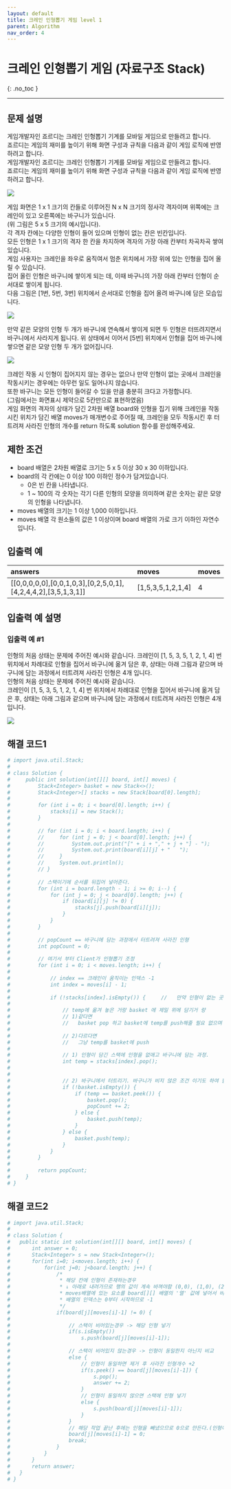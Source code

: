 ```yaml
---
layout: default
title: 크레인 인형뽑기 게임 level 1
parent: Algorithm
nav_order: 4
---
```


# 크레인 인형뽑기 게임 (자료구조 Stack)
{: .no_toc }

---

## 문제 설명

게임개발자인 죠르디는 크레인 인형뽑기 기계를 모바일 게임으로 만들려고 합니다.  
죠르디는 게임의 재미를 높이기 위해 화면 구성과 규칙을 다음과 같이 게임 로직에 반영하려고 합니다.  
게임개발자인 죠르디는 크레인 인형뽑기 기계를 모바일 게임으로 만들려고 합니다.  
죠르디는 게임의 재미를 높이기 위해 화면 구성과 규칙을 다음과 같이 게임 로직에 반영하려고 합니다.  

![](/assets/images/algorithm/craneCrawlMachine1.png)

게임 화면은 1 x 1 크기의 칸들로 이루어진 N x N 크기의 정사각 격자이며 위쪽에는 크레인이 있고 오른쪽에는 바구니가 있습니다.  
(위 그림은 5 x 5 크기의 예시입니다).  
각 격자 칸에는 다양한 인형이 들어 있으며 인형이 없는 칸은 빈칸입니다.  
모든 인형은 1 x 1 크기의 격자 한 칸을 차지하며 격자의 가장 아래 칸부터 차곡차곡 쌓여 있습니다.  
게임 사용자는 크레인을 좌우로 움직여서 멈춘 위치에서 가장 위에 있는 인형을 집어 올릴 수 있습니다.  
집어 올린 인형은 바구니에 쌓이게 되는 데, 이때 바구니의 가장 아래 칸부터 인형이 순서대로 쌓이게 됩니다.  
다음 그림은 [1번, 5번, 3번] 위치에서 순서대로 인형을 집어 올려 바구니에 담은 모습입니다.  

![](/assets/images/algorithm/craneCrawlMachine2.png)

만약 같은 모양의 인형 두 개가 바구니에 연속해서 쌓이게 되면 두 인형은 터뜨려지면서 바구니에서 사라지게 됩니다. 위 상태에서 이어서 [5번] 위치에서 인형을 집어 바구니에 쌓으면 같은 모양 인형 두 개가 없어집니다.  

![](/assets/images/algorithm/craneCrawMachine3.gif)

크레인 작동 시 인형이 집어지지 않는 경우는 없으나 만약 인형이 없는 곳에서 크레인을 작동시키는 경우에는 아무런 일도 일어나지 않습니다.  
또한 바구니는 모든 인형이 들어갈 수 있을 만큼 충분히 크다고 가정합니다.  
(그림에서는 화면표시 제약으로 5칸만으로 표현하였음)  
게임 화면의 격자의 상태가 담긴 2차원 배열 board와 인형을 집기 위해 크레인을 작동시킨 위치가 담긴 배열 moves가 매개변수로 주어질 때, 크레인을 모두 작동시킨 후 터트려져 사라진 인형의 개수를 return 하도록 solution 함수를 완성해주세요.  

## 제한 조건

* board 배열은 2차원 배열로 크기는 5 x 5 이상 30 x 30 이하입니다.
* board의 각 칸에는 0 이상 100 이하인 정수가 담겨있습니다.
    - 0은 빈 칸을 나타냅니다.
    - 1 ~ 100의 각 숫자는 각기 다른 인형의 모양을 의미하며 같은 숫자는 같은 모양의 인형을 나타냅니다.
* moves 배열의 크기는 1 이상 1,000 이하입니다.
* moves 배열 각 원소들의 값은 1 이상이며 board 배열의 가로 크기 이하인 자연수입니다.

## 입출력 예

| answers                                                        | moves             | moves             | 
|:---------------------------------------------------------------|:------------------|:------------------|
|[[0,0,0,0,0],[0,0,1,0,3],[0,2,5,0,1],[4,2,4,4,2],[3,5,1,3,1]]   | [1,5,3,5,1,2,1,4] | 4                 |

## 입출력 예 설명

### 입출력 예 #1

인형의 처음 상태는 문제에 주어진 예시와 같습니다. 
크레인이 [1, 5, 3, 5, 1, 2, 1, 4] 번 위치에서 차례대로 인형을 집어서 바구니에 옮겨 담은 후, 상태는 아래 그림과 같으며 바구니에 담는 과정에서 터트려져 사라진 인형은 4개 입니다.  
인형의 처음 상태는 문제에 주어진 예시와 같습니다.   
크레인이 [1, 5, 3, 5, 1, 2, 1, 4] 번 위치에서 차례대로 인형을 집어서 바구니에 옮겨 담은 후, 상태는 아래 그림과 같으며 바구니에 담는 과정에서 터트려져 사라진 인형은 4개 입니다.  

![](/assets/images/algorithm/craneCrawlMachine4.jpg)

## 해결 코드1
```yaml
# import java.util.Stack;
# 
# class Solution {
#     public int solution(int[][] board, int[] moves) {
#         Stack<Integer> basket = new Stack<>();
#         Stack<Integer>[] stacks = new Stack[board[0].length];
# 
#         for (int i = 0; i < board[0].length; i++) {
#             stacks[i] = new Stack();
#         }
# 
#         // for (int i = 0; i < board.length; i++) {
#         //     for (int j = 0; j < board[0].length; j++) {
#         //         System.out.print("[" + i + "," + j + "] - ");
#         //         System.out.print(board[i][j] + "   ");
#         //     }
#         //     System.out.println();
#         // }
# 
#         // 스택이기에 순서를 뒤집어 넣어준다.
#         for (int i = board.length - 1; i >= 0; i--) {
#             for (int j = 0; j < board[0].length; j++) {
#                 if (board[i][j] != 0) {
#                     stacks[j].push(board[i][j]);
#                 }
#             }
#         }
# 
#         // popCount == 바구니에 담는 과정에서 터트려져 사라진 인형
#         int popCount = 0;
# 
#         // 여기서 부터 Client가 인형뽑기 조정
#         for (int i = 0; i < moves.length; i++) {
# 
#             // index == 크레인이 움직이는 인덱스 -1
#             int index = moves[i] - 1;
# 
#             if (!stacks[index].isEmpty()) {     //   만약 인형이 없는 곳에서 크레인을 작동시키는 경우에는 아무런 일도 일어나지 않습니다.
# 
#                 // temp에 옮겨 놓은 거랑 basket 에 제일 위에 담기거 랑
#                 // 1)같다면
#                 //   basket pop 하고 basket에 temp를 push해줄 필요 없으며 popCount는 +2 해보리기
# 
#                 // 2)다르다면
#                 //   그냥 temp를 basket에 push
# 
#                 // 1) 인형이 담긴 스택에 인형을 없애고 바구니에 담는 과정.
#                 int temp = stacks[index].pop();
# 
# 
#                 // 2) 바구니에서 터트리기. 바구니가 비지 않은 조건 이기도 하여 함.
#                 if (!basket.isEmpty()) {
#                     if (temp == basket.peek()) {
#                         basket.pop();
#                         popCount += 2;
#                     } else {
#                         basket.push(temp);
#                     }
#                 } else {
#                     basket.push(temp);
#                 }
#             }
#         }
# 
#         return popCount;
#     }
# }
```

## 해결 코드2
```yaml
# import java.util.Stack;
# 
# class Solution {
# 	public static int solution(int[][] board, int[] moves) {
# 		int answer = 0;
# 		Stack<Integer> s = new Stack<Integer>();
# 		for(int i=0; i<moves.length; i++) {
# 			for(int j=0; j<board.length; j++) {
# 				/* 
# 				 * 해당 칸에 인형이 존재하는경우
# 				 * ↓ 아래로 내려가므로 행의 값이 계속 바껴야함 (0,0), (1,0), (2,0) ...
# 				 * moves배열에 있는 요소를 board[][] 배열의 '열' 값에 넣어서 비교
# 				 * 배열의 인덱스는 0부터 시작하므로 -1
# 				 */ 
# 				if(board[j][moves[i]-1] != 0) {
# 					
# 					// 스택이 비어있는경우 -> 해당 인형 넣기
# 					if(s.isEmpty())
# 						s.push(board[j][moves[i]-1]);
# 					
# 					// 스택이 비어있지 않는경우 -> 인형이 동일한지 아닌지 비교
# 					else {
# 						// 인형이 동일하면 제거 후 사라진 인형개수 +2
# 						if(s.peek() == board[j][moves[i]-1]) {
# 							s.pop();
# 							answer += 2;
# 						}
# 						// 인형이 동일하지 않으면 스택에 인형 넣기
# 						else {
# 							s.push(board[j][moves[i]-1]);
# 						}
# 					}
# 					// 해당 작업 끝난 후에는 인형을 빼냈으므로 0으로 만든다.(인형이 없다는 표시)
# 					board[j][moves[i]-1] = 0;
# 					break;
# 				}
# 			}
# 		}
# 		return answer;
# 	}
# }
```